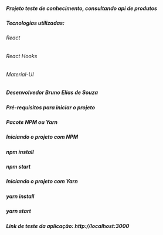 ##### Projeto teste de conhecimento, consultando api de produtos
##### Tecnologias utilizadas:

###### React
###### React Hooks
###### Material-UI
##### Desenvolvedor Bruno Elias de Souza

##### Pré-requisitos para iniciar o projeto
##### Pacote NPM ou Yarn

##### Iniciando o projeto com NPM 

##### npm install
##### npm start

##### Iniciando o projeto com Yarn 

##### yarn install
##### yarn start

##### Link de teste da aplicação: http://localhost:3000